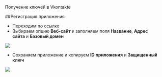 Получение ключей в Vkontakte

##Регистрация приложения

* Переходим [по ссылке][1]
* Выбираем опцию **Веб-сайт** и заполняем поля **Название**, **Адрес сайта** и **Базовый домен**

[![](http://st.bezumkin.ru/files/9/a/0/9a08868cfdeeeab7fdeaeb16457f45c9s.jpg)](http://st.bezumkin.ru/files/9/a/0/9a08868cfdeeeab7fdeaeb16457f45c9.png)

* Сохраняем приложение и копируем **ID приложения** и **Защищенный ключ**

[![](http://st.bezumkin.ru/files/a/6/4/a64ba18c40d290a2824c0d4f085a256bs.jpg)](http://st.bezumkin.ru/files/a/6/4/a64ba18c40d290a2824c0d4f085a256b.png)


[1]: http://vk.com/editapp?act=create